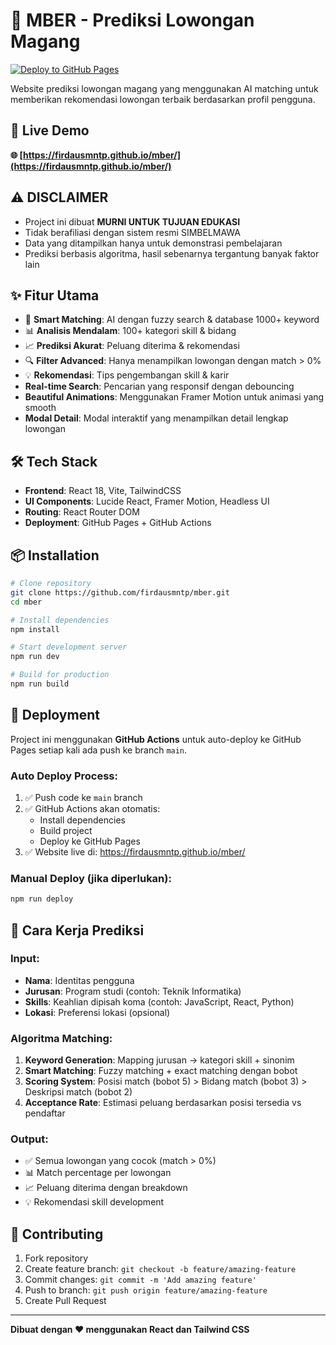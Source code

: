 # 🎯 MBER - Prediksi Lowongan Magang

[![Deploy to GitHub Pages](https://github.com/firdausmntp/mber/actions/workflows/deploy.yml/badge.svg)](https://github.com/firdausmntp/mber/actions/workflows/deploy.yml)

Website prediksi lowongan magang yang menggunakan AI matching untuk memberikan rekomendasi lowongan terbaik berdasarkan profil pengguna.

## 🚀 Live Demo

**🌐 [https://firdausmntp.github.io/mber/](https://firdausmntp.github.io/mber/)**

## ⚠️ DISCLAIMER

- Project ini dibuat **MURNI UNTUK TUJUAN EDUKASI**
- Tidak berafiliasi dengan sistem resmi SIMBELMAWA
- Data yang ditampilkan hanya untuk demonstrasi pembelajaran
- Prediksi berbasis algoritma, hasil sebenarnya tergantung banyak faktor lain

## ✨ Fitur Utama

- 🎯 **Smart Matching**: AI dengan fuzzy search & database 1000+ keyword
- 📊 **Analisis Mendalam**: 100+ kategori skill & bidang
- 📈 **Prediksi Akurat**: Peluang diterima & rekomendasi
- 🔍 **Filter Advanced**: Hanya menampilkan lowongan dengan match > 0%
- 💡 **Rekomendasi**: Tips pengembangan skill & karir
- **Real-time Search**: Pencarian yang responsif dengan debouncing
- **Beautiful Animations**: Menggunakan Framer Motion untuk animasi yang smooth
- **Modal Detail**: Modal interaktif yang menampilkan detail lengkap lowongan

## 🛠️ Tech Stack

- **Frontend**: React 18, Vite, TailwindCSS
- **UI Components**: Lucide React, Framer Motion, Headless UI
- **Routing**: React Router DOM
- **Deployment**: GitHub Pages + GitHub Actions

## 📦 Installation

```bash
# Clone repository
git clone https://github.com/firdausmntp/mber.git
cd mber

# Install dependencies
npm install

# Start development server
npm run dev

# Build for production
npm run build
```

## 🚀 Deployment

Project ini menggunakan **GitHub Actions** untuk auto-deploy ke GitHub Pages setiap kali ada push ke branch `main`.

### Auto Deploy Process:

1. ✅ Push code ke `main` branch
2. ✅ GitHub Actions akan otomatis:
   - Install dependencies
   - Build project
   - Deploy ke GitHub Pages
3. ✅ Website live di: https://firdausmntp.github.io/mber/

### Manual Deploy (jika diperlukan):

```bash
npm run deploy
```

## 🎯 Cara Kerja Prediksi

### Input:

- **Nama**: Identitas pengguna
- **Jurusan**: Program studi (contoh: Teknik Informatika)
- **Skills**: Keahlian dipisah koma (contoh: JavaScript, React, Python)
- **Lokasi**: Preferensi lokasi (opsional)

### Algoritma Matching:

1. **Keyword Generation**: Mapping jurusan → kategori skill + sinonim
2. **Smart Matching**: Fuzzy matching + exact matching dengan bobot
3. **Scoring System**: Posisi match (bobot 5) > Bidang match (bobot 3) > Deskripsi match (bobot 2)
4. **Acceptance Rate**: Estimasi peluang berdasarkan posisi tersedia vs pendaftar

### Output:

- ✅ Semua lowongan yang cocok (match > 0%)
- 📊 Match percentage per lowongan
- 📈 Peluang diterima dengan breakdown
- 💡 Rekomendasi skill development

## 🤝 Contributing

1. Fork repository
2. Create feature branch: `git checkout -b feature/amazing-feature`
3. Commit changes: `git commit -m 'Add amazing feature'`
4. Push to branch: `git push origin feature/amazing-feature`
5. Create Pull Request

---

**Dibuat dengan ❤️ menggunakan React dan Tailwind CSS**
